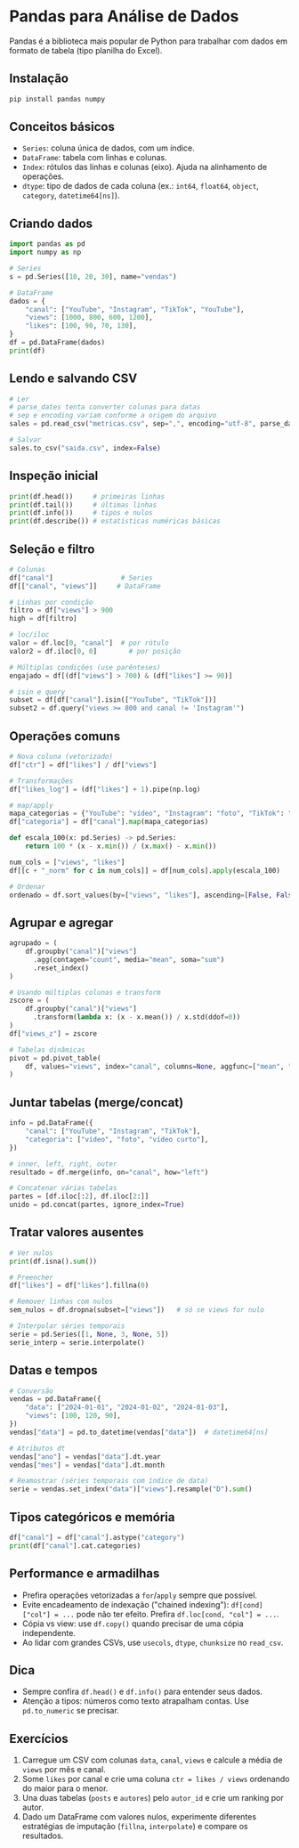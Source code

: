 # Pandas para Análise de Dados

Pandas é a biblioteca mais popular de Python para trabalhar com dados em formato de tabela (tipo planilha do Excel).

## Instalação
```bash
pip install pandas numpy
```

## Conceitos básicos
- `Series`: coluna única de dados, com um índice.
- `DataFrame`: tabela com linhas e colunas.
- `Index`: rótulos das linhas e colunas (eixo). Ajuda na alinhamento de operações.
- `dtype`: tipo de dados de cada coluna (ex.: `int64`, `float64`, `object`, `category`, `datetime64[ns]`).

## Criando dados
```python
import pandas as pd
import numpy as np

# Series
s = pd.Series([10, 20, 30], name="vendas")

# DataFrame
dados = {
    "canal": ["YouTube", "Instagram", "TikTok", "YouTube"],
    "views": [1000, 800, 600, 1200],
    "likes": [100, 90, 70, 130],
}
df = pd.DataFrame(dados)
print(df)
```

## Lendo e salvando CSV
```python
# Ler
# parse_dates tenta converter colunas para datas
# sep e encoding variam conforme a origem do arquivo
sales = pd.read_csv("metricas.csv", sep=",", encoding="utf-8", parse_dates=["data"], dayfirst=True)

# Salvar
sales.to_csv("saida.csv", index=False)
```

## Inspeção inicial
```python
print(df.head())     # primeiras linhas
print(df.tail())     # últimas linhas
print(df.info())     # tipos e nulos
print(df.describe()) # estatísticas numéricas básicas
```

## Seleção e filtro
```python
# Colunas
df["canal"]                 # Series
df[["canal", "views"]]     # DataFrame

# Linhas por condição
filtro = df["views"] > 900
high = df[filtro]

# loc/iloc
valor = df.loc[0, "canal"]  # por rótulo
valor2 = df.iloc[0, 0]        # por posição

# Múltiplas condições (use parênteses)
engajado = df[(df["views"] > 700) & (df["likes"] >= 90)]

# isin e query
subset = df[df["canal"].isin(["YouTube", "TikTok"])]
subset2 = df.query("views >= 800 and canal != 'Instagram'")
```

## Operações comuns
```python
# Nova coluna (vetorizado)
df["ctr"] = df["likes"] / df["views"]

# Transformações
df["likes_log"] = (df["likes"] + 1).pipe(np.log)

# map/apply
mapa_categorias = {"YouTube": "vídeo", "Instagram": "foto", "TikTok": "vídeo curto"}
df["categoria"] = df["canal"].map(mapa_categorias)

def escala_100(x: pd.Series) -> pd.Series:
    return 100 * (x - x.min()) / (x.max() - x.min())

num_cols = ["views", "likes"]
df[[c + "_norm" for c in num_cols]] = df[num_cols].apply(escala_100)

# Ordenar
ordenado = df.sort_values(by=["views", "likes"], ascending=[False, False])
```

## Agrupar e agregar
```python
agrupado = (
    df.groupby("canal")["views"]
      .agg(contagem="count", media="mean", soma="sum")
      .reset_index()
)

# Usando múltiplas colunas e transform
zscore = (
    df.groupby("canal")["views"]
      .transform(lambda x: (x - x.mean()) / x.std(ddof=0))
)
df["views_z"] = zscore

# Tabelas dinâmicas
pivot = pd.pivot_table(
    df, values="views", index="canal", columns=None, aggfunc=["mean", "sum"], fill_value=0
)
```

## Juntar tabelas (merge/concat)
```python
info = pd.DataFrame({
    "canal": ["YouTube", "Instagram", "TikTok"],
    "categoria": ["vídeo", "foto", "vídeo curto"],
})

# inner, left, right, outer
resultado = df.merge(info, on="canal", how="left")

# Concatenar várias tabelas
partes = [df.iloc[:2], df.iloc[2:]]
unido = pd.concat(partes, ignore_index=True)
```

## Tratar valores ausentes
```python
# Ver nulos
print(df.isna().sum())

# Preencher
df["likes"] = df["likes"].fillna(0)

# Remover linhas com nulos
sem_nulos = df.dropna(subset=["views"])   # só se views for nulo

# Interpolar séries temporais
serie = pd.Series([1, None, 3, None, 5])
serie_interp = serie.interpolate()
```

## Datas e tempos
```python
# Conversão
vendas = pd.DataFrame({
    "data": ["2024-01-01", "2024-01-02", "2024-01-03"],
    "views": [100, 120, 90],
})
vendas["data"] = pd.to_datetime(vendas["data"])  # datetime64[ns]

# Atributos dt
vendas["ano"] = vendas["data"].dt.year
vendas["mes"] = vendas["data"].dt.month

# Reamostrar (séries temporais com índice de data)
serie = vendas.set_index("data")["views"].resample("D").sum()
```

## Tipos categóricos e memória
```python
df["canal"] = df["canal"].astype("category")
print(df["canal"].cat.categories)
```

## Performance e armadilhas
- Prefira operações vetorizadas a `for`/`apply` sempre que possível.
- Evite encadeamento de indexação ("chained indexing"): `df[cond]["col"] = ...` pode não ter efeito. Prefira `df.loc[cond, "col"] = ...`.
- Cópia vs view: use `df.copy()` quando precisar de uma cópia independente.
- Ao lidar com grandes CSVs, use `usecols`, `dtype`, `chunksize` no `read_csv`.

## Dica
- Sempre confira `df.head()` e `df.info()` para entender seus dados.
- Atenção a tipos: números como texto atrapalham contas. Use `pd.to_numeric` se precisar.

## Exercícios
1. Carregue um CSV com colunas `data`, `canal`, `views` e calcule a média de `views` por mês e canal.
2. Some `likes` por canal e crie uma coluna `ctr = likes / views` ordenando do maior para o menor.
3. Una duas tabelas (`posts` e `autores`) pelo `autor_id` e crie um ranking por autor.
4. Dado um DataFrame com valores nulos, experimente diferentes estratégias de imputação (`fillna`, `interpolate`) e compare os resultados.
